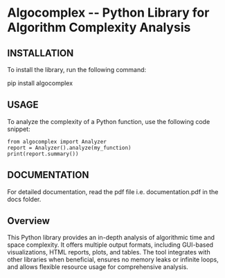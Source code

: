 
Algocomplex -- Python Library for Algorithm Complexity Analysis
================================================================

INSTALLATION
------------
To install the library, run the following command:

pip install algocomplex

USAGE
-----
To analyze the complexity of a Python function, use the following code snippet:

    from algocomplex import Analyzer
    report = Analyzer().analyze(my_function)
    print(report.summary())

DOCUMENTATION
-------------
For detailed documentation, read the pdf file i.e. documentation.pdf in the docs folder.


Overview
--------
This Python library provides an in-depth analysis of algorithmic time and space complexity. It offers multiple output formats, including GUI-based visualizations, HTML reports, plots, and tables. The tool integrates with other libraries when beneficial, ensures no memory leaks or infinite loops, and allows flexible resource usage for comprehensive analysis.




